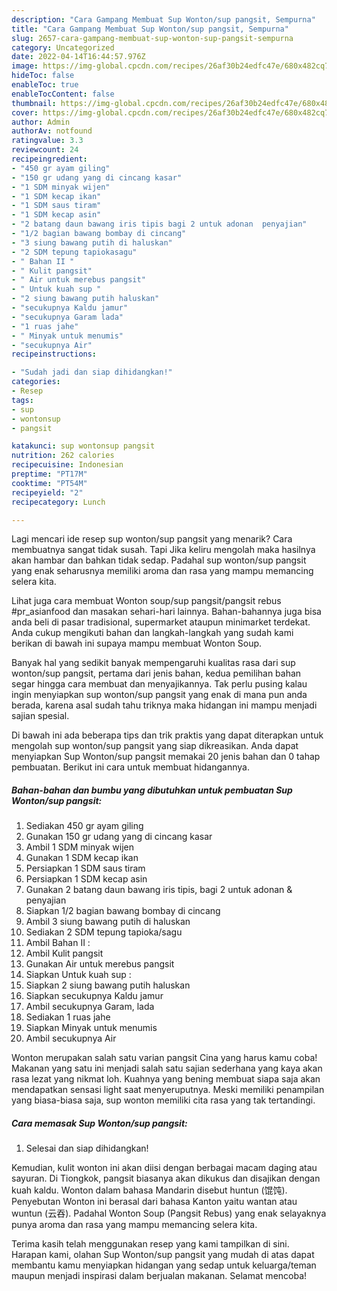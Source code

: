 ```yaml
---
description: "Cara Gampang Membuat Sup Wonton/sup pangsit, Sempurna"
title: "Cara Gampang Membuat Sup Wonton/sup pangsit, Sempurna"
slug: 2657-cara-gampang-membuat-sup-wonton-sup-pangsit-sempurna
category: Uncategorized
date: 2022-04-14T16:44:57.976Z
image: https://img-global.cpcdn.com/recipes/26af30b24edfc47e/680x482cq70/sup-wontonsup-pangsit-foto-resep-utama.jpg
hideToc: false
enableToc: true
enableTocContent: false
thumbnail: https://img-global.cpcdn.com/recipes/26af30b24edfc47e/680x482cq70/sup-wontonsup-pangsit-foto-resep-utama.jpg
cover: https://img-global.cpcdn.com/recipes/26af30b24edfc47e/680x482cq70/sup-wontonsup-pangsit-foto-resep-utama.jpg
author: Admin
authorAv: notfound
ratingvalue: 3.3
reviewcount: 24
recipeingredient:
- "450 gr ayam giling"
- "150 gr udang yang di cincang kasar"
- "1 SDM minyak wijen"
- "1 SDM kecap ikan"
- "1 SDM saus tiram"
- "1 SDM kecap asin"
- "2 batang daun bawang iris tipis bagi 2 untuk adonan  penyajian"
- "1/2 bagian bawang bombay di cincang"
- "3 siung bawang putih di haluskan"
- "2 SDM tepung tapiokasagu"
- " Bahan II "
- " Kulit pangsit"
- " Air untuk merebus pangsit"
- " Untuk kuah sup "
- "2 siung bawang putih haluskan"
- "secukupnya Kaldu jamur"
- "secukupnya Garam lada"
- "1 ruas jahe"
- " Minyak untuk menumis"
- "secukupnya Air"
recipeinstructions:

- "Sudah jadi dan siap dihidangkan!"
categories:
- Resep
tags:
- sup
- wontonsup
- pangsit

katakunci: sup wontonsup pangsit 
nutrition: 262 calories
recipecuisine: Indonesian
preptime: "PT17M"
cooktime: "PT54M"
recipeyield: "2"
recipecategory: Lunch

---
```



Lagi mencari ide resep sup wonton/sup pangsit yang menarik? Cara membuatnya sangat tidak susah. Tapi Jika keliru mengolah maka hasilnya akan hambar dan bahkan tidak sedap. Padahal sup wonton/sup pangsit yang enak seharusnya memiliki aroma dan rasa yang mampu memancing selera kita.


Lihat juga cara membuat Wonton soup/sup pangsit/pangsit rebus #pr_asianfood dan masakan sehari-hari lainnya. Bahan-bahannya juga bisa anda beli di pasar tradisional, supermarket ataupun minimarket terdekat. Anda cukup mengikuti bahan dan langkah-langkah yang sudah kami berikan di bawah ini supaya mampu membuat Wonton Soup.

Banyak hal yang sedikit banyak mempengaruhi kualitas rasa dari sup wonton/sup pangsit, pertama dari jenis bahan, kedua pemilihan bahan segar hingga cara membuat dan menyajikannya. Tak perlu pusing kalau ingin menyiapkan sup wonton/sup pangsit yang enak di mana pun anda berada, karena asal sudah tahu triknya maka hidangan ini mampu menjadi sajian spesial.


Di bawah ini ada beberapa tips dan trik praktis yang dapat diterapkan untuk mengolah sup wonton/sup pangsit yang siap dikreasikan. Anda dapat menyiapkan Sup Wonton/sup pangsit memakai 20 jenis bahan dan 0 tahap pembuatan. Berikut ini cara untuk membuat hidangannya.

<!--inarticleads1-->

##### Bahan-bahan dan bumbu yang dibutuhkan untuk pembuatan Sup Wonton/sup pangsit:

1. Sediakan 450 gr ayam giling
1. Gunakan 150 gr udang yang di cincang kasar
1. Ambil 1 SDM minyak wijen
1. Gunakan 1 SDM kecap ikan
1. Persiapkan 1 SDM saus tiram
1. Persiapkan 1 SDM kecap asin
1. Gunakan 2 batang daun bawang iris tipis, bagi 2 untuk adonan &amp; penyajian
1. Siapkan 1/2 bagian bawang bombay di cincang
1. Ambil 3 siung bawang putih di haluskan
1. Sediakan 2 SDM tepung tapioka/sagu
1. Ambil  Bahan II :
1. Ambil  Kulit pangsit
1. Gunakan  Air untuk merebus pangsit
1. Siapkan  Untuk kuah sup :
1. Siapkan 2 siung bawang putih haluskan
1. Siapkan secukupnya Kaldu jamur
1. Ambil secukupnya Garam, lada
1. Sediakan 1 ruas jahe
1. Siapkan  Minyak untuk menumis
1. Ambil secukupnya Air


Wonton merupakan salah satu varian pangsit Cina yang harus kamu coba! Makanan yang satu ini menjadi salah satu sajian sederhana yang kaya akan rasa lezat yang nikmat loh. Kuahnya yang bening membuat siapa saja akan mendapatkan sensasi light saat menyeruputnya. Meski memiliki penampilan yang biasa-biasa saja, sup wonton memiliki cita rasa yang tak tertandingi. 

<!--inarticleads2-->

##### Cara memasak Sup Wonton/sup pangsit:


1. Selesai dan siap dihidangkan!

Kemudian, kulit wonton ini akan diisi dengan berbagai macam daging atau sayuran. Di Tiongkok, pangsit biasanya akan dikukus dan disajikan dengan kuah kaldu. Wonton dalam bahasa Mandarin disebut huntun (馄饨). Penyebutan Wonton ini berasal dari bahasa Kanton yaitu wantan atau wuntun (云吞). Padahal Wonton Soup (Pangsit Rebus) yang enak selayaknya punya aroma dan rasa yang mampu memancing selera kita. 

Terima kasih telah menggunakan resep yang kami tampilkan di sini. Harapan kami, olahan Sup Wonton/sup pangsit yang mudah di atas dapat membantu kamu menyiapkan hidangan yang sedap untuk keluarga/teman maupun menjadi inspirasi dalam berjualan makanan. Selamat mencoba!
